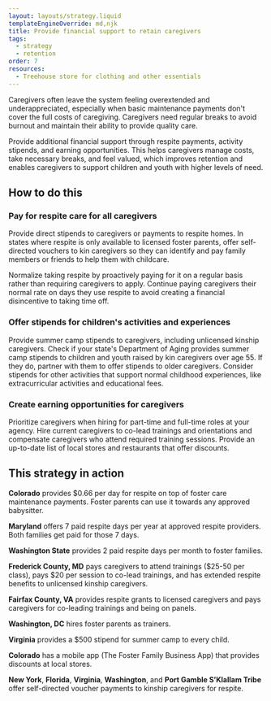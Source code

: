```yaml
---
layout: layouts/strategy.liquid
templateEngineOverride: md,njk
title: Provide financial support to retain caregivers
tags:
  - strategy
  - retention
order: 7
resources:
  - Treehouse store for clothing and other essentials
---
```

Caregivers often leave the system feeling overextended and underappreciated, especially when basic maintenance payments don't cover the full costs of caregiving. Caregivers need regular breaks to avoid burnout and maintain their ability to provide quality care.

Provide additional financial support through respite payments, activity stipends, and earning opportunities. This helps caregivers manage costs, take necessary breaks, and feel valued, which improves retention and enables caregivers to support children and youth with higher levels of need.

## How to do this

### Pay for respite care for all caregivers

Provide direct stipends to caregivers or payments to respite homes. In states where respite is only available to licensed foster parents, offer self-directed vouchers to kin caregivers so they can identify and pay family members or friends to help them with childcare. 

Normalize taking respite by proactively paying for it on a regular basis rather than requiring caregivers to apply. Continue paying caregivers their normal rate on days they use respite to avoid creating a financial disincentive to taking time off.

### Offer stipends for children's activities and experiences

Provide summer camp stipends to caregivers, including unlicensed kinship caregivers. Check if your state's Department of Aging provides summer camp stipends to children and youth raised by kin caregivers over age 55. If they do, partner with them to offer stipends to older caregivers. Consider stipends for other activities that support normal childhood experiences, like extracurricular activities and educational fees.

### Create earning opportunities for caregivers

Prioritize caregivers when hiring for part-time and full-time roles at your agency. Hire current caregivers to co-lead trainings and orientations and compensate caregivers who attend required training sessions. Provide an up-to-date list of local stores and restaurants that offer discounts.

## This strategy in action

**Colorado** provides $0.66 per day for respite on top of foster care maintenance payments. Foster parents can use it towards any approved babysitter.

**Maryland** offers 7 paid respite days per year at approved respite providers. Both families get paid for those 7 days.

**Washington State** provides 2 paid respite days per month to foster families.

**Frederick County, MD** pays caregivers to attend trainings ($25-50 per class), pays $20 per session to co-lead trainings, and has extended respite benefits to unlicensed kinship caregivers.

**Fairfax County, VA** provides respite grants to licensed caregivers and pays caregivers for co-leading trainings and being on panels.

**Washington, DC** hires foster parents as trainers.

**Virginia** provides a $500 stipend for summer camp to every child.

**Colorado** has a mobile app (The Foster Family Business App) that provides discounts at local stores.

**New York**, **Florida**, **Virginia**, **Washington**, and **Port Gamble S’Klallam Tribe** offer self-directed voucher payments to kinship caregivers for respite.
